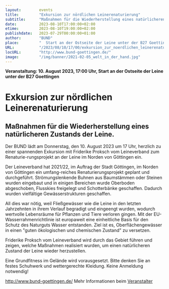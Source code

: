 ```yaml
---
layout:        events
title:         "Exkursion zur nördlichen Leinerenaturierung"
subtitle:      "Maßnahmen für die Wiederherstellung eines natürlicheren Zustands der Leine."
date:          2023-08-10T17:00:00+02:00
etime:         2023-08-10T19:00:00+02:00
publishdate:   2023-07-29T00:00:00+01:00
author:        "BUND"
place:         "  Start an der Ostseite der Leine unter der B27 Goettingen"
URL:           "/2023/08/10/17/00/exkursion_zur_noerdlichen_leinerenaturierung"
locURL:        "http://www.bund-goettingen.de/"
image:         "/img/banner/2021-02-05_welt_in_der_hand.jpg"
---
```


**Veranstaltung: 10. August 2023, 17:00 Uhr,   Start an der Ostseite der Leine unter der B27 Goettingen**

Exkursion zur nördlichen Leinerenaturierung
===========

Maßnahmen für die Wiederherstellung eines natürlicheren Zustands der Leine.
-----------
Der BUND lädt am Donnerstag, den 10. August 2023 um 17 Uhr, herzlich zu einer spannenden Exkursion mit Friderike Proksch vom Leineverband zum Renaturie-rungsprojekt an der Leine im Norden von Göttingen ein.

Der Leineverband hat 2021/22, im Auftrag der Stadt Göttingen, im Norden von Göttingen ein umfang-reiches Renaturierungsprojekt geplant und durchgeführt. Strömungslenkende Buhnen aus Baumstämmen oder Steinen wurden eingebaut und in einigen Bereichen wurde Oberboden abgeschoben, Flusskies freigelegt und Schotterbänke geschaffen. Dadurch wurden vielfältige Gewässerstrukturen geschaffen.

All dies war nötig, weil Fließgewässer wie die Leine in den letzten Jahrzehnten in ihrem Verlauf begradigt und eingeengt wurden, wodurch wertvolle Lebensräume für Pflanzen und Tiere verloren gingen. Mit der EU-Wasserrahmenrichtlinie ist europaweit eine einheitliche Basis für den Schutz des Naturguts Wasser entstanden. Ziel ist es, Oberflächengewässer in einen "guten ökologischen und chemischen Zustand" zu versetzen.

Friderike Proksch vom Leineverband wird durch das Gebiet führen und zeigen, welche Maßnahmen realisiert wurden, um einen natürlicheren Zustand der Leine wieder herzustellen.

Eine Grundfitness im Gelände wird vorausgesetzt. Bitte denken Sie an festes Schuhwerk und wettergerechte Kleidung. Keine Anmeldung notwendig!

http://www.bund-goettingen.de/
Mehr Informationen beim [Veranstalter](http://www.bund-goettingen.de/)
